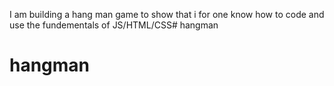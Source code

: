I am building a hang man game to show that i for one know how to code and use the fundementals of JS/HTML/CSS# hangman
# hangman
